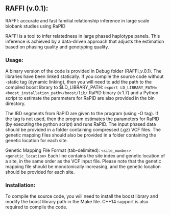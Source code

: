 
## RAFFI (v.0.1):

RAFFI: accurate and fast familial relationship inference in large scale biobank studies using RaPID

RAFFI is a tool to infer relatedness in large phased haplotype panels. This inference is achieved by a data-driven approach that adjusts the estimation based on phasing quality and genotyping quality.

### Usage:
A binary version of the code is provided in Debug folder (RAFFI_v.0.1). The libraries have been linked statically. If you compile the source code without -static tag (dynamic linking), then you will need to add the path to the compiled boost library to $LD_LIBRARY_PATH:
`export LD_LIBRARY_PATH=<boost_installation_path>/boost/lib/`
RaPID binary (v.1.7) and a Python script to estimate the parameters for RaPID are also provided in the bin directory.

The IBD segments from RaPID are given to the program (using -O tag). If the tag is not used, then the program estimates the parameters for RaPID (by executing the python script) and runs RaPID. The input phased data should be provided in a folder containing compressed (.gz) VCF files. The genetic mapping files should also be provided in a folder containing the genetic location for each site.

Genetic Mapping File Format (tab-delimited):
`<site_number> <genetic_location>`
Each line contains the site index and genetic location of a site, in the same order as the VCF input file. Please note that the genetic mapping file should be monotonically increasing, and the genetic location should be provided for each site.

### Installation:
To compile the source code, you will need to install the boost library and modify the boost library path in the Make file. C++14 support is also required to compile the code.
